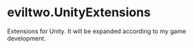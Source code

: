 # eviltwo.UnityExtensions
Extensions for Unity. It will be expanded according to my game development.
